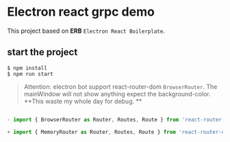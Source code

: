 # Electron react grpc demo

This project based on **ERB** `Electron React Boilerplate`.

## start the project

```
$ npm install
$ npm run start
```



> Attention: electron bot support react-router-dom `BrowserRouter`. The mainWindow will not show anything expect the background-color.
> **This waste my whole day for debug. **

```javascript

- import { BrowserRouter as Router, Routes, Route } from 'react-router-dom'

+ import { MemoryRouter as Router, Routes, Route } from 'react-router-dom'
```
